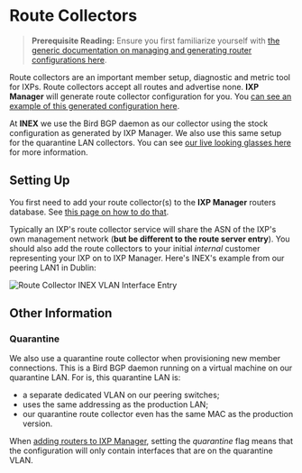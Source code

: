 # Route Collectors

> **Prerequisite Reading:** Ensure you first familiarize yourself with [the generic documentation on managing and generating router configurations here](routers.md).

Route collectors are an important member setup, diagnostic and metric tool for IXPs. Route collectors accept all routes and advertise none. **IXP Manager** will generate route collector configuration for you. You [can see an example of this generated configuration here](https://github.com/inex/IXP-Manager/blob/main/data/ci/known-good/ci-apiv4-b2-rc1-lan1-ipv4.conf).

At **INEX** we use the Bird BGP daemon as our collector using the stock configuration as generated by IXP Manager. We also use this same setup for the quarantine LAN collectors. You can see [our live looking glasses here](https://www.inex.ie/ixp/lg) for more information.

## Setting Up

You first need to add your route collector(s) to the **IXP Manager** routers database. See [this page on how to do that](routers.md).

Typically an IXP's route collector service will share the ASN of the IXP's own management network (**but be different to the route server entry**). You should also add the route collectors to your initial *internal* customer representing your IXP on to IXP Manager. Here's INEX's example from our peering LAN1 in Dublin:

![Route Collector INEX VLAN Interface Entry](img/rc-inex-vli.png)



## Other Information

### Quarantine

We also use a quarantine route collector when provisioning new member connections. This is a Bird BGP daemon running on a virtual machine on our quarantine LAN. For is, this quarantine LAN is:

* a separate dedicated VLAN on our peering switches;
* uses the same addressing as the production LAN;
* our quarantine route collector even has the same MAC as the production version.

When [adding routers to IXP Manager](routers.md), setting the *quarantine* flag means that the configuration will only contain interfaces that are on the quarantine VLAN.
